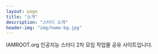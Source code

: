 ```yaml
---
layout: page
title: "소개"
description: "스터디 소개"
header-img: "img/home-bg.jpg"
---
```


IAMROOT.org 인공지능 스터디 2차 모임 작업물 공유 사이트입니다.
	